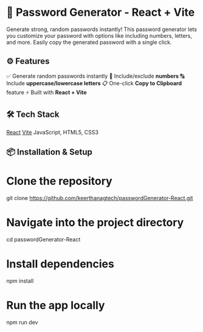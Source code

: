 # 🔐 Password Generator - React + Vite

Generate strong, random passwords instantly! This password generator lets you customize your password with options like including numbers, letters, and more. Easily copy the generated password with a single click.

## ⚙️ Features

 ✅ Generate random passwords instantly
 🔢 Include/exclude **numbers**
 🔠 Include **uppercase/lowercase letters**
 📋 One-click **Copy to Clipboard** feature
 ⚡ Built with **React + Vite**



## 🛠️ Tech Stack

[React](https://reactjs.org/)
 [Vite](https://vitejs.dev/)
 JavaScript, HTML5, CSS3

## 📦 Installation & Setup

# Clone the repository
git clone https://github.com/keerthanagtech/passwordGenerator-React.git

# Navigate into the project directory
cd passwordGenerator-React

# Install dependencies
npm install

# Run the app locally
npm run dev
